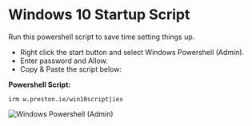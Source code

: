# Windows 10 Startup Script
Run this powershell script to save time setting things up.

- Right click the start button and select Windows Powershell (Admin).
- Enter password and Allow.
- Copy & Paste the script below:

**Powershell Script:**

`irm w.preston.ie/win10script|iex`

![Windows Powershell (Admin)](https://share.preston.ie/nOuPDmmE/download/Image%202021-06-15%20at%206.34.39%20PM.png)
